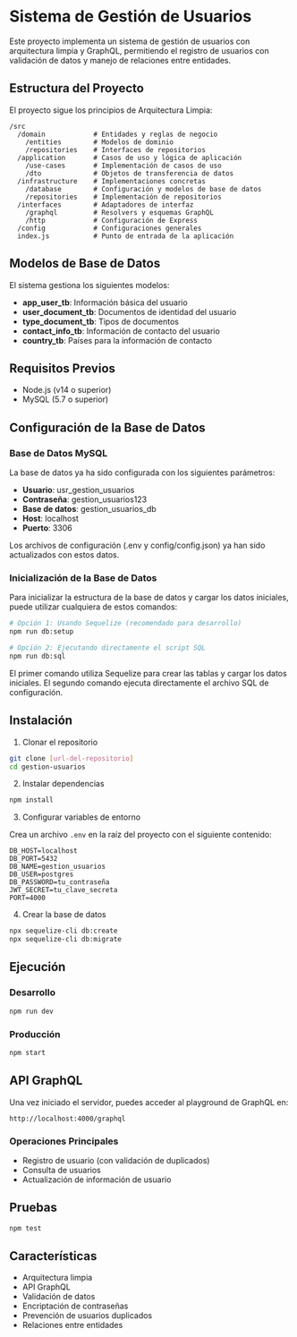 # Sistema de Gestión de Usuarios

Este proyecto implementa un sistema de gestión de usuarios con arquitectura limpia y GraphQL, permitiendo el registro de usuarios con validación de datos y manejo de relaciones entre entidades.

## Estructura del Proyecto

El proyecto sigue los principios de Arquitectura Limpia:

```
/src
  /domain            # Entidades y reglas de negocio
    /entities        # Modelos de dominio
    /repositories    # Interfaces de repositorios
  /application       # Casos de uso y lógica de aplicación
    /use-cases       # Implementación de casos de uso
    /dto             # Objetos de transferencia de datos
  /infrastructure    # Implementaciones concretas
    /database        # Configuración y modelos de base de datos
    /repositories    # Implementación de repositorios
  /interfaces        # Adaptadores de interfaz
    /graphql         # Resolvers y esquemas GraphQL
    /http            # Configuración de Express
  /config            # Configuraciones generales
  index.js           # Punto de entrada de la aplicación
```

## Modelos de Base de Datos

El sistema gestiona los siguientes modelos:

- **app_user_tb**: Información básica del usuario
- **user_document_tb**: Documentos de identidad del usuario
- **type_document_tb**: Tipos de documentos
- **contact_info_tb**: Información de contacto del usuario
- **country_tb**: Países para la información de contacto

## Requisitos Previos

- Node.js (v14 o superior)
- MySQL (5.7 o superior)

## Configuración de la Base de Datos

### Base de Datos MySQL

La base de datos ya ha sido configurada con los siguientes parámetros:

- **Usuario**: usr_gestion_usuarios
- **Contraseña**: gestion_usuarios123
- **Base de datos**: gestion_usuarios_db
- **Host**: localhost
- **Puerto**: 3306

Los archivos de configuración (.env y config/config.json) ya han sido actualizados con estos datos.

### Inicialización de la Base de Datos

Para inicializar la estructura de la base de datos y cargar los datos iniciales, puede utilizar cualquiera de estos comandos:

```bash
# Opción 1: Usando Sequelize (recomendado para desarrollo)
npm run db:setup

# Opción 2: Ejecutando directamente el script SQL
npm run db:sql
```

El primer comando utiliza Sequelize para crear las tablas y cargar los datos iniciales. El segundo comando ejecuta directamente el archivo SQL de configuración.

## Instalación

1. Clonar el repositorio

```bash
git clone [url-del-repositorio]
cd gestion-usuarios
```

2. Instalar dependencias

```bash
npm install
```

3. Configurar variables de entorno

Crea un archivo `.env` en la raíz del proyecto con el siguiente contenido:

```
DB_HOST=localhost
DB_PORT=5432
DB_NAME=gestion_usuarios
DB_USER=postgres
DB_PASSWORD=tu_contraseña
JWT_SECRET=tu_clave_secreta
PORT=4000
```

4. Crear la base de datos

```bash
npx sequelize-cli db:create
npx sequelize-cli db:migrate
```

## Ejecución

### Desarrollo

```bash
npm run dev
```

### Producción

```bash
npm start
```

## API GraphQL

Una vez iniciado el servidor, puedes acceder al playground de GraphQL en:

```
http://localhost:4000/graphql
```

### Operaciones Principales

- Registro de usuario (con validación de duplicados)
- Consulta de usuarios
- Actualización de información de usuario

## Pruebas

```bash
npm test
```

## Características

- Arquitectura limpia
- API GraphQL
- Validación de datos
- Encriptación de contraseñas
- Prevención de usuarios duplicados
- Relaciones entre entidades